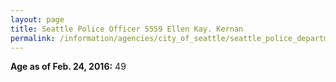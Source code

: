 ```yaml
---
layout: page
title: Seattle Police Officer 5559 Ellen Kay. Kernan
permalink: /information/agencies/city_of_seattle/seattle_police_department/copbook/5559/
---
```


**Age as of Feb. 24, 2016:** 49
